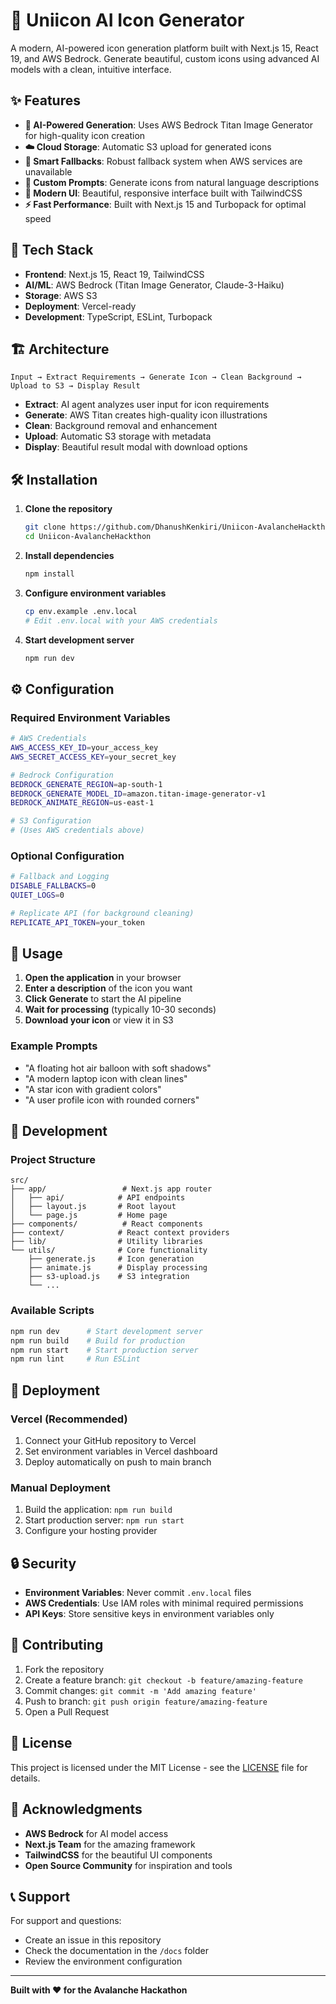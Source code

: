 # 🎨 Uniicon AI Icon Generator

A modern, AI-powered icon generation platform built with Next.js 15, React 19, and AWS Bedrock. Generate beautiful, custom icons using advanced AI models with a clean, intuitive interface.

## ✨ Features

- **🤖 AI-Powered Generation**: Uses AWS Bedrock Titan Image Generator for high-quality icon creation
- **☁️ Cloud Storage**: Automatic S3 upload for generated icons
- **🔄 Smart Fallbacks**: Robust fallback system when AWS services are unavailable
- **🎯 Custom Prompts**: Generate icons from natural language descriptions
- **📱 Modern UI**: Beautiful, responsive interface built with TailwindCSS
- **⚡ Fast Performance**: Built with Next.js 15 and Turbopack for optimal speed

## 🚀 Tech Stack

- **Frontend**: Next.js 15, React 19, TailwindCSS
- **AI/ML**: AWS Bedrock (Titan Image Generator, Claude-3-Haiku)
- **Storage**: AWS S3
- **Deployment**: Vercel-ready
- **Development**: TypeScript, ESLint, Turbopack

## 🏗️ Architecture

```
Input → Extract Requirements → Generate Icon → Clean Background → Upload to S3 → Display Result
```

- **Extract**: AI agent analyzes user input for icon requirements
- **Generate**: AWS Titan creates high-quality icon illustrations
- **Clean**: Background removal and enhancement
- **Upload**: Automatic S3 storage with metadata
- **Display**: Beautiful result modal with download options

## 🛠️ Installation

1. **Clone the repository**
   ```bash
   git clone https://github.com/DhanushKenkiri/Uniicon-AvalancheHackthon.git
   cd Uniicon-AvalancheHackthon
   ```

2. **Install dependencies**
   ```bash
   npm install
   ```

3. **Configure environment variables**
   ```bash
   cp env.example .env.local
   # Edit .env.local with your AWS credentials
   ```

4. **Start development server**
   ```bash
   npm run dev
   ```

## ⚙️ Configuration

### Required Environment Variables

```bash
# AWS Credentials
AWS_ACCESS_KEY_ID=your_access_key
AWS_SECRET_ACCESS_KEY=your_secret_key

# Bedrock Configuration
BEDROCK_GENERATE_REGION=ap-south-1
BEDROCK_GENERATE_MODEL_ID=amazon.titan-image-generator-v1
BEDROCK_ANIMATE_REGION=us-east-1

# S3 Configuration
# (Uses AWS credentials above)
```

### Optional Configuration

```bash
# Fallback and Logging
DISABLE_FALLBACKS=0
QUIET_LOGS=0

# Replicate API (for background cleaning)
REPLICATE_API_TOKEN=your_token
```

## 🎯 Usage

1. **Open the application** in your browser
2. **Enter a description** of the icon you want
3. **Click Generate** to start the AI pipeline
4. **Wait for processing** (typically 10-30 seconds)
5. **Download your icon** or view it in S3

### Example Prompts

- "A floating hot air balloon with soft shadows"
- "A modern laptop icon with clean lines"
- "A star icon with gradient colors"
- "A user profile icon with rounded corners"

## 🔧 Development

### Project Structure

```
src/
├── app/                 # Next.js app router
│   ├── api/            # API endpoints
│   ├── layout.js       # Root layout
│   └── page.js         # Home page
├── components/          # React components
├── context/            # React context providers
├── lib/                # Utility libraries
└── utils/              # Core functionality
    ├── generate.js     # Icon generation
    ├── animate.js      # Display processing
    ├── s3-upload.js    # S3 integration
    └── ...
```

### Available Scripts

```bash
npm run dev      # Start development server
npm run build    # Build for production
npm run start    # Start production server
npm run lint     # Run ESLint
```

## 🚀 Deployment

### Vercel (Recommended)

1. Connect your GitHub repository to Vercel
2. Set environment variables in Vercel dashboard
3. Deploy automatically on push to main branch

### Manual Deployment

1. Build the application: `npm run build`
2. Start production server: `npm run start`
3. Configure your hosting provider

## 🔒 Security

- **Environment Variables**: Never commit `.env.local` files
- **AWS Credentials**: Use IAM roles with minimal required permissions
- **API Keys**: Store sensitive keys in environment variables only

## 🤝 Contributing

1. Fork the repository
2. Create a feature branch: `git checkout -b feature/amazing-feature`
3. Commit changes: `git commit -m 'Add amazing feature'`
4. Push to branch: `git push origin feature/amazing-feature`
5. Open a Pull Request

## 📄 License

This project is licensed under the MIT License - see the [LICENSE](LICENSE) file for details.

## 🙏 Acknowledgments

- **AWS Bedrock** for AI model access
- **Next.js Team** for the amazing framework
- **TailwindCSS** for the beautiful UI components
- **Open Source Community** for inspiration and tools

## 📞 Support

For support and questions:
- Create an issue in this repository
- Check the documentation in the `/docs` folder
- Review the environment configuration

---

**Built with ❤️ for the Avalanche Hackathon**
